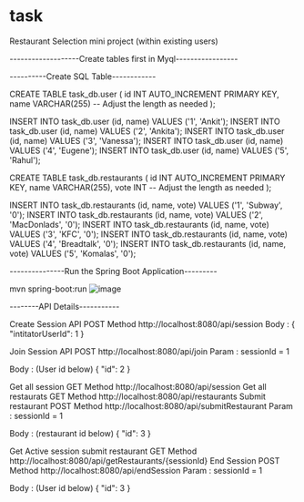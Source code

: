 # task
Restaurant Selection mini project (within existing users)

-------------------Create tables first in Myql-----------------

----------Create SQL Table------------

CREATE TABLE task_db.user ( id INT AUTO_INCREMENT PRIMARY KEY, name VARCHAR(255) -- Adjust the length as needed );

INSERT INTO task_db.user (id, name) VALUES ('1', 'Ankit'); INSERT INTO task_db.user (id, name) VALUES ('2', 'Ankita'); INSERT INTO task_db.user (id, name) VALUES ('3', 'Vanessa'); INSERT INTO task_db.user (id, name) VALUES ('4', 'Eugene'); INSERT INTO task_db.user (id, name) VALUES ('5', 'Rahul');

CREATE TABLE task_db.restaurants ( id INT AUTO_INCREMENT PRIMARY KEY, name VARCHAR(255), vote INT -- Adjust the length as needed );

INSERT INTO task_db.restaurants (id, name, vote) VALUES ('1', 'Subway', '0'); INSERT INTO task_db.restaurants (id, name, vote) VALUES ('2', 'MacDonlads', '0'); INSERT INTO task_db.restaurants (id, name, vote) VALUES ('3', 'KFC', '0'); INSERT INTO task_db.restaurants (id, name, vote) VALUES ('4', 'Breadtalk', '0'); INSERT INTO task_db.restaurants (id, name, vote) VALUES ('5', 'Komalas', '0');

---------------Run the Spring Boot Application---------

mvn spring-boot:run
![image](https://github.com/ankitrssc786/task/assets/57948916/0fced7d6-507f-46d4-9fc8-c35b598af745)


--------API Details-----------

Create Session API
POST Method http://localhost:8080/api/session
Body : { "intitatorUserId": 1 }

Join Session API
POST http://localhost:8080/api/join
Param : sessionId = 1

Body : (User id below) { "id": 2 }

Get all session
GET Method http://localhost:8080/api/session
Get all restaurats
GET Method http://localhost:8080/api/restaurants
Submit restaurant
POST Method http://localhost:8080/api/submitRestaurant
Param : sessionId = 1

Body : (restaurant id below) { "id": 3 }

Get Active session submit restaurant
GET Method http://localhost:8080/api/getRestaurants/{sessionId}
End Session
POST Method http://localhost:8080/api/endSession
Param : sessionId = 1

Body : (User id below) { "id": 3 }
